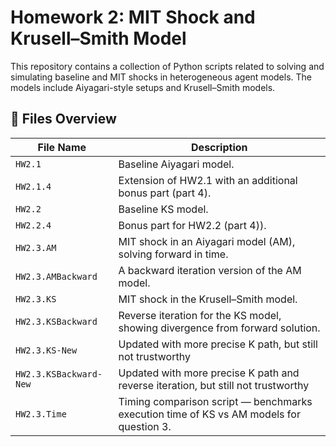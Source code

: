 # Homework 2: MIT Shock and Krusell–Smith Model

This repository contains a collection of Python scripts related to solving and simulating baseline and MIT shocks in heterogeneous agent models. The models include Aiyagari-style setups and Krusell–Smith models.

## 📂 Files Overview

| File Name              | Description |
|------------------------|-------------|
| `HW2.1`                | Baseline Aiyagari model. |
| `HW2.1.4`              | Extension of HW2.1 with an additional bonus part (part 4). |
| `HW2.2`                | Baseline KS model.  |
| `HW2.2.4`              | Bonus part for HW2.2 (part 4)). |
| `HW2.3.AM`             | MIT shock in an Aiyagari model (AM), solving forward in time. |
| `HW2.3.AMBackward`     | A backward iteration version of the AM model.  |
| `HW2.3.KS`             | MIT shock in the Krusell–Smith model. |
| `HW2.3.KSBackward`     | Reverse iteration for the KS model, showing divergence from forward solution. |
| `HW2.3.KS-New`         | Updated with more precise K path, but still not trustworthy |
| `HW2.3.KSBackward-New` | Updated with more precise K path and reverse iteration, but still not trustworthy |
| `HW2.3.Time`           | Timing comparison script — benchmarks execution time of KS vs AM models for question 3. |


